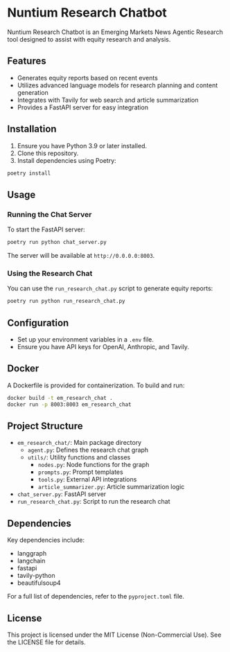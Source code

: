 # Nuntium Research Chatbot

Nuntium Research Chatbot is an Emerging Markets News Agentic Research tool designed to assist with equity research and analysis.

## Features

- Generates equity reports based on recent events
- Utilizes advanced language models for research planning and content generation
- Integrates with Tavily for web search and article summarization
- Provides a FastAPI server for easy integration

## Installation

1. Ensure you have Python 3.9 or later installed.
2. Clone this repository.
3. Install dependencies using Poetry:

```bash
poetry install
```

## Usage

### Running the Chat Server

To start the FastAPI server:

```bash
poetry run python chat_server.py
```

The server will be available at `http://0.0.0.0:8003`.

### Using the Research Chat

You can use the `run_research_chat.py` script to generate equity reports:

```bash
poetry run python run_research_chat.py
```

## Configuration

- Set up your environment variables in a `.env` file.
- Ensure you have API keys for OpenAI, Anthropic, and Tavily.

## Docker

A Dockerfile is provided for containerization. To build and run:

```bash
docker build -t em_research_chat .
docker run -p 8003:8003 em_research_chat
```

## Project Structure

- `em_research_chat/`: Main package directory
  - `agent.py`: Defines the research chat graph
  - `utils/`: Utility functions and classes
    - `nodes.py`: Node functions for the graph
    - `prompts.py`: Prompt templates
    - `tools.py`: External API integrations
    - `article_summarizer.py`: Article summarization logic
- `chat_server.py`: FastAPI server
- `run_research_chat.py`: Script to run the research chat

## Dependencies

Key dependencies include:
- langgraph
- langchain
- fastapi
- tavily-python
- beautifulsoup4

For a full list of dependencies, refer to the `pyproject.toml` file.

## License

This project is licensed under the MIT License (Non-Commercial Use). See the LICENSE file for details.

